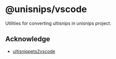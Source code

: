 # @unisnips/vscode

Utilities for converting ultisnips in unisnips project.

## Acknowledge

- [ultisnippets2vscode](https://github.com/bmustiata/ultisnippets2vscode.git)
